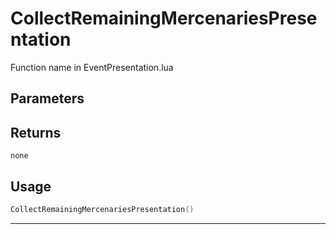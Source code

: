 # CollectRemainingMercenariesPresentation
Function name in EventPresentation.lua
## Parameters

## Returns
`none`
## Usage
```lua
CollectRemainingMercenariesPresentation()
```
---
